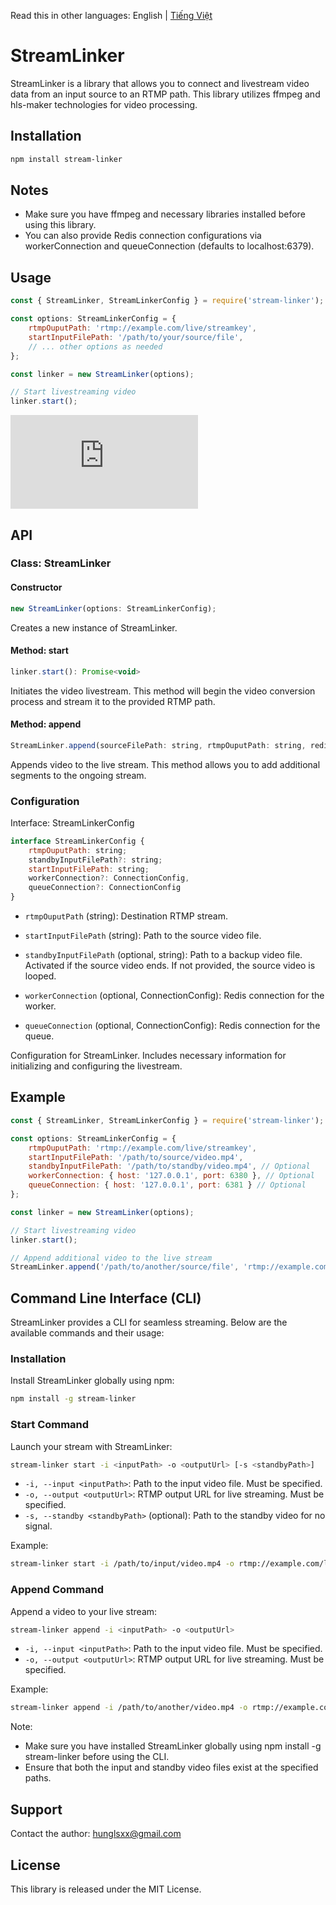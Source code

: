 Read this in other languages: English | [Tiếng Việt](./docs/vi-VN/README_vi-VN.md)

# StreamLinker

StreamLinker is a library that allows you to connect and livestream video data from an input source to an RTMP path. This library utilizes ffmpeg and hls-maker technologies for video processing.

## Installation

```bash
npm install stream-linker
```
## Notes
- Make sure you have ffmpeg and necessary libraries installed before using this library.
- You can also provide Redis connection configurations via workerConnection and queueConnection (defaults to localhost:6379).

## Usage
```javascript
const { StreamLinker, StreamLinkerConfig } = require('stream-linker');

const options: StreamLinkerConfig = {
    rtmpOuputPath: 'rtmp://example.com/live/streamkey',
    startInputFilePath: '/path/to/your/source/file',
    // ... other options as needed
};

const linker = new StreamLinker(options);

// Start livestreaming video
linker.start();
```
<iframe src="https://www.youtube.com/embed/-30Znc7hMwE?si=kNQ8DEBbNSHEr5V3" title="YouTube video player" frameborder="0" allow="accelerometer; autoplay; clipboard-write; encrypted-media; gyroscope; picture-in-picture; web-share" allowfullscreen></iframe>

## API

### Class: StreamLinker
#### Constructor
```javascript
new StreamLinker(options: StreamLinkerConfig);
```
Creates a new instance of StreamLinker.

#### Method: start
```javascript
linker.start(): Promise<void>
```
Initiates the video livestream. This method will begin the video conversion process and stream it to the provided RTMP path.

#### Method: append
```javascript
StreamLinker.append(sourceFilePath: string, rtmpOuputPath: string, redisConfig?: ConnectionConfig): Promise<void>
```
Appends video to the live stream. This method allows you to add additional segments to the ongoing stream.


### Configuration
Interface: StreamLinkerConfig
```javascript
interface StreamLinkerConfig {
    rtmpOuputPath: string; 
    standbyInputFilePath?: string;
    startInputFilePath: string;
    workerConnection?: ConnectionConfig,
    queueConnection?: ConnectionConfig
}
```
- `rtmpOuputPath` (string): Destination RTMP stream.

- `startInputFilePath` (string): Path to the source video file.

- `standbyInputFilePath` (optional, string): Path to a backup video file. Activated if the source video ends. If not provided, the source video is looped.

- `workerConnection` (optional, ConnectionConfig): Redis connection for the worker.

- `queueConnection` (optional, ConnectionConfig): Redis connection for the queue.

Configuration for StreamLinker. Includes necessary information for initializing and configuring the livestream.

## Example
```javascript
const { StreamLinker, StreamLinkerConfig } = require('stream-linker');

const options: StreamLinkerConfig = {
    rtmpOuputPath: 'rtmp://example.com/live/streamkey',
    startInputFilePath: '/path/to/source/video.mp4',
    standbyInputFilePath: '/path/to/standby/video.mp4', // Optional
    workerConnection: { host: '127.0.0.1', port: 6380 }, // Optional
    queueConnection: { host: '127.0.0.1', port: 6381 } // Optional
};

const linker = new StreamLinker(options);

// Start livestreaming video
linker.start();

// Append additional video to the live stream
StreamLinker.append('/path/to/another/source/file', 'rtmp://example.com/live/streamkey');
```

## Command Line Interface (CLI)
StreamLinker provides a CLI for seamless streaming. Below are the available commands and their usage:

### Installation
Install StreamLinker globally using npm:

```bash
npm install -g stream-linker
```

### Start Command
Launch your stream with StreamLinker:
```bash
stream-linker start -i <inputPath> -o <outputUrl> [-s <standbyPath>]
```
- ```-i, --input <inputPath>```: Path to the input video file. Must be specified.
- ```-o, --output <outputUrl>```: RTMP output URL for live streaming. Must be specified.
- ```-s, --standby <standbyPath>``` (optional): Path to the standby video for no signal.

Example:
```bash
stream-linker start -i /path/to/input/video.mp4 -o rtmp://example.com/live/streamkey -s /path/to/standby/video.mp4
```

### Append Command
Append a video to your live stream:
```bash
stream-linker append -i <inputPath> -o <outputUrl>
```
- ```-i, --input <inputPath>```: Path to the input video file. Must be specified.
- ```-o, --output <outputUrl>```: RTMP output URL for live streaming. Must be specified.

Example:
```bash
stream-linker append -i /path/to/another/video.mp4 -o rtmp://example.com/live/streamkey
```
Note:
- Make sure you have installed StreamLinker globally using npm install -g stream-linker before using the CLI.
- Ensure that both the input and standby video files exist at the specified paths.

## Support
Contact the author: hunglsxx@gmail.com

## License
This library is released under the MIT License.